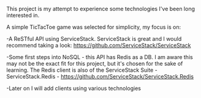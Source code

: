This project is my attempt to experience some technologies I've been long interested in.A simple TicTacToe game was selected for simplicity, my focus is on:-A ReSTful API using ServiceStack. ServiceStack is great and I would recommend taking a look: https://github.com/ServiceStack/ServiceStack-Some first steps into NoSQL - this API has Redis as a DB. I am aware this may not be the exact fit for this project, but it's chosen for the sake of learning.The Redis client is also of the ServiceStack Suite - ServiceStack.Redis - https://github.com/ServiceStack/ServiceStack.Redis-Later on I will add clients using various technologies